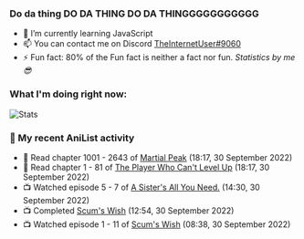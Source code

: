 ### Do da thing DO DA THING DO DA THINGGGGGGGGGGG

<!-- **TheInternetUser0/TheInternetUser0** is a ✨ _special_ ✨ repository because its `README.md` (this file) appears on your GitHub profile. -->


- 🌱 I’m currently learning JavaScript
- 📫 You can contact me on Discord [TheInternetUser#9060](https://discord.com/users/534117072796385300)
- ⚡ Fun fact: 80% of the Fun fact is neither a fact nor fun. _Statistics by me 😎_

### What I'm doing right now:
![Stats](https://discord.c99.nl/widget/theme-3/534117072796385300.png)

### 🌸 My recent AniList activity

<!-- ANILIST_ACTIVITY:start -->

-   📖 Read chapter 1001 - 2643 of [Martial Peak](https://anilist.co/manga/104494) (18:17, 30 September 2022)
-   📖 Read chapter 1 - 81 of [The Player Who Can't Level Up](https://anilist.co/manga/130511) (18:17, 30 September 2022)
-   📺 Watched episode 5 - 7 of [A Sister's All You Need.](https://anilist.co/anime/98596) (14:30, 30 September 2022)
-   📺 Completed [Scum's Wish](https://anilist.co/anime/21701) (12:54, 30 September 2022)
-   📺 Watched episode 1 - 11 of [Scum's Wish](https://anilist.co/anime/21701) (08:38, 30 September 2022)

<!-- ANILIST_ACTIVITY:end -->
